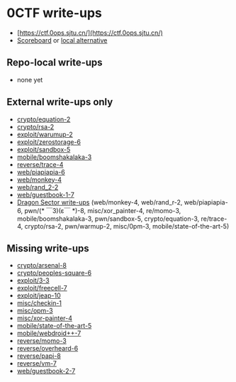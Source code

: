 # 0CTF write-ups

* [https://ctf.0ops.sjtu.cn/](https://ctf.0ops.sjtu.cn/)
* [Scoreboard](https://ctf.0ops.sjtu.cn/scoreboard) or [local alternative](TODOLOCAL)

## Repo-local write-ups

* none yet

## External write-ups only

* [crypto/equation-2](crypto/equation-2)
* [crypto/rsa-2](crypto/rsa-2)
* [exploit/warumup-2](exploit/warumup-2)
* [exploit/zerostorage-6](exploit/zerostorage-6)
* [exploit/sandbox-5](exploit/sandbox-5)
* [mobile/boomshakalaka-3](mobile/boomshakalaka-3)
* [reverse/trace-4](reverse/trace-4)
* [web/piapiapia-6](web/piapiapia-6)
* [web/monkey-4](web/monkey-4)
* [web/rand_2-2](web/rand_2-2)
* [web/guestbook-1-7](web/guestbook-1-7)
* [Dragon Sector write-ups](http://dragonsector.pl/docs/0ctf2016_writeups.pdf) (web/monkey-4, web/rand_r-2, web/piapiapia-6, pwn/(* ￣3)(ε￣ *)-8, misc/xor_painter-4, re/momo-3, mobile/boomshakalaka-3, pwn/sandbox-5, crypto/equation-3, re/trace-4, crypto/rsa-2, pwn/warmup-2, misc/0pm-3, mobile/state-of-the-art-5)

## Missing write-ups

* [crypto/arsenal-8](crypto/arsenal-8)
* [crypto/peoples-square-6](crypto/peoples-square-6)
* [exploit/3-3](exploit/3-3)
* [exploit/freecell-7](exploit/freecell-7)
* [exploit/jeap-10](exploit/jeap-10)
* [misc/checkin-1](misc/checkin-1)
* [misc/opm-3](misc/opm-3)
* [misc/xor-painter-4](misc/xor-painter-4)
* [mobile/state-of-the-art-5](mobile/state-of-the-art-5)
* [mobile/webdroid++-7](mobile/webdroid++-7)
* [reverse/momo-3](reverse/momo-3)
* [reverse/overheard-6](reverse/overheard-6)
* [reverse/papi-8](reverse/papi-8)
* [reverse/vm-7](reverse/vm-7)
* [web/guestbook-2-7](web/guestbook-2-7)
